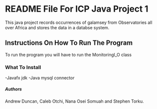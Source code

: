 # README File For ICP Java Project 1
This java project records occurrences of galamsey from Observatories all over Africa and stores the data in a databse system.
## Instructions On How To Run The Program
To run the program you will have to run the MonitoringI_O class
### What To Install
-Javafx jdk
-Java mysql connector
##### Authors
Andrew Duncan, Caleb Otchi, Nana Osei Somuah and Stephen Torku.
